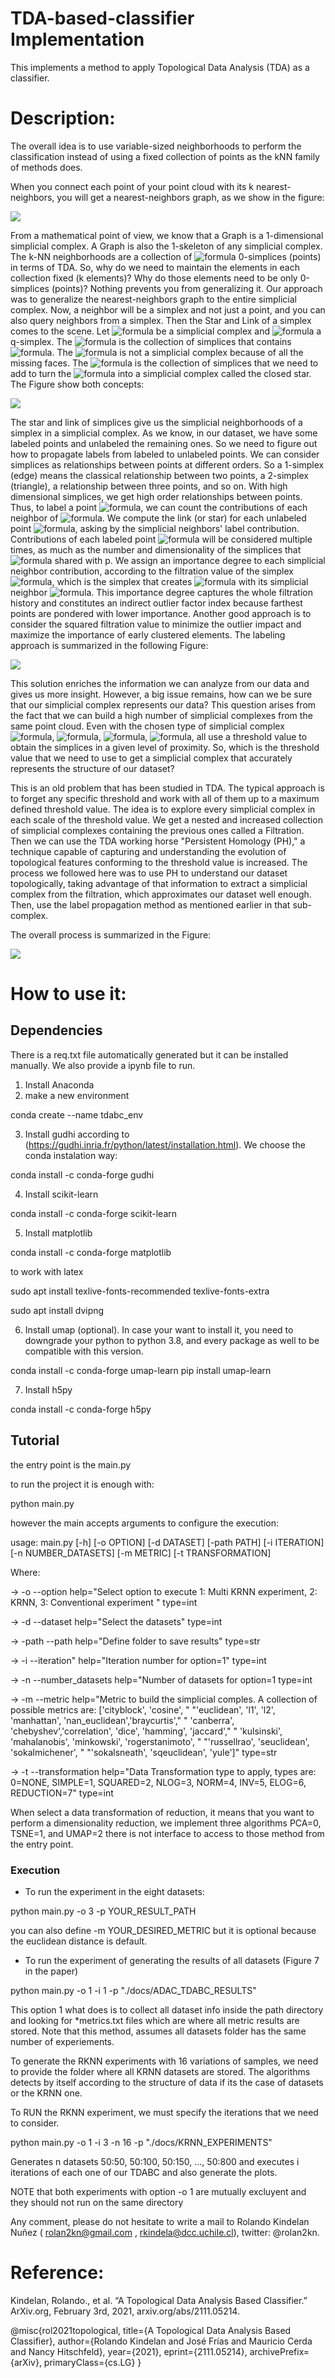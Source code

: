 # TDA-based-classifier Implementation
This implements a method to apply Topological Data Analysis (TDA) as a classifier.

# Description:

The overall idea is to use variable-sized neighborhoods to perform the classification instead of
using a fixed collection of points as the kNN family of methods does.

When you connect each point of your point cloud with its k nearest-neighbors, you will get a nearest-neighbors graph, as we show in the figure:

<img src = "resources/nn_graph.png">

From a mathematical point of view, we know that a Graph is a 1-dimensional simplicial complex. A Graph is also the
1-skeleton of any simplicial complex. The k-NN neighborhoods are a collection of ![formula](https://render.githubusercontent.com/render/math?math=\color{gray}k) 0-simplices (points) in terms of TDA.
So, why do we need to maintain the elements in each collection fixed (k elements)? Why do those elements need to be
only 0-simplices (points)? Nothing prevents you from generalizing it.
Our approach was to generalize the nearest-neighbors graph to the entire simplicial complex.
Now, a neighbor will be a simplex and not just a point, and you can also query neighbors from a simplex.
Then the Star and Link of a simplex comes to the scene. Let ![formula](https://render.githubusercontent.com/render/math?math=\color{gray}\mathcal{K}) be a simplicial complex and ![formula](https://render.githubusercontent.com/render/math?math=\color{gray}\sigma\in\mathcal{K}) a q-simplex.
The ![formula](https://render.githubusercontent.com/render/math?math=\color{gray}star(\sigma)) is the collection of simplices that contains ![formula](https://render.githubusercontent.com/render/math?math=\color{gray}\sigma). The ![formula](https://render.githubusercontent.com/render/math?math=\color{gray}star) is not a simplicial complex because
of all the missing faces. The ![formula](https://render.githubusercontent.com/render/math?math=\color{gray}link(\sigma)) is the collection of simplices that we need to add to turn the ![formula](https://render.githubusercontent.com/render/math?math=\color{gray}star(\\sigma)) into a
simplicial complex called the closed star. The Figure show both concepts:

<img src = "resources/starlink.png">

The star and link of simplices give us the simplicial neighborhoods of a simplex in a simplicial complex. As we know, in
our dataset, we have some labeled points and unlabeled the remaining ones. So we need to figure out how to propagate labels from
labeled to unlabeled points. We can consider simplices as relationships between points at different orders. So a 1-simplex
(edge) means the classical relationship between two points, a 2-simplex (triangle), a relationship between three points,
and so on. With high dimensional simplices, we get high order relationships between points.
Thus, to label a point ![formula](https://render.githubusercontent.com/render/math?math=\color{gray}p), we can count the contributions of each neighbor of ![formula](https://render.githubusercontent.com/render/math?math=\color{gray}p). We compute the link (or star) for each unlabeled point ![formula](https://render.githubusercontent.com/render/math?math=\color{gray}p),
asking by the simplicial neighbors' label contribution. Contributions of each labeled point ![formula](https://render.githubusercontent.com/render/math?math=\color{gray}p') will be considered multiple times,
as much as the number and dimensionality of the simplices that ![formula](https://render.githubusercontent.com/render/math?math=\color{gray}p') shared with p. We assign an importance degree to each
simplicial neighbor contribution,  according to the filtration value of the simplex ![formula](https://render.githubusercontent.com/render/math?math=\color{gray}[\{p\}\cup\mathcal{V}(\sigma)]), which is the simplex that creates ![formula](https://render.githubusercontent.com/render/math?math=\color{gray}p) with its simplicial neighbor ![formula](https://render.githubusercontent.com/render/math?math=\color{gray}\sigma\in\link([p])). This importance degree captures the whole filtration history and constitutes an indirect outlier factor index because farthest points are pondered with lower importance. Another good approach is to consider the squared filtration value to minimize the outlier impact and maximize the importance of early clustered elements.
The labeling approach is summarized in the following Figure:

<img src = "resources/epsilon_examples23.png">

This solution enriches the information we can analyze from our data and gives us more insight. However,
a big issue remains, how can we be sure that our simplicial complex represents our data? This question arises from the fact that we can build a high number of simplicial complexes from the same point cloud.
Even with the chosen type of simplicial complex ![formula](https://render.githubusercontent.com/render/math?math=\color{gray}\check{C}ech), ![formula](https://render.githubusercontent.com/render/math?math=\color{gray}Rips), ![formula](https://render.githubusercontent.com/render/math?math=\color{gray}Alpha), ![formula](https://render.githubusercontent.com/render/math?math=\color{gray}Witness), all use a threshold value to obtain
the simplices in a given level of proximity. So, which is the threshold value that we need to use to get a simplicial complex that accurately represents the structure of our dataset?

This is an old problem that has been studied in TDA. The typical approach is to forget any specific threshold and work with all of them up to a maximum defined threshold value. The idea is to explore every simplicial complex in each scale of the threshold value. We get a nested and increased collection of simplicial complexes containing the previous ones called a Filtration. Then we can use the TDA
working horse "Persistent Homology (PH)," a technique capable of capturing and understanding the evolution of
topological features conforming to the threshold value is increased. The process we followed here was to use PH to understand our dataset topologically, taking advantage of that information to extract a simplicial complex from the filtration, which approximates our dataset well enough. Then, use the label propagation method as mentioned earlier in that sub-complex.

The overall process is summarized in the Figure:

<img src = "resources/overall_tdabc.png">

# How to use it:

## Dependencies

There is a req.txt file automatically generated but it can be installed manually. We also provide a ipynb file to run.

1. Install Anaconda
2. make a new environment

conda create --name tdabc_env

3. Install gudhi according to (https://gudhi.inria.fr/python/latest/installation.html). 
   We choose the conda instalation way: 

conda install -c conda-forge gudhi

4. Install scikit-learn

conda install -c conda-forge scikit-learn

5. Install matplotlib

conda install -c conda-forge matplotlib

to work with latex

sudo apt install texlive-fonts-recommended 
texlive-fonts-extra

sudo apt install dvipng

6. Install umap (optional). 
   In case your want to install it, you need to 
   downgrade your python to python 3.8, and every 
   package as well to be compatible with this version. 
   
conda install -c conda-forge umap-learn
pip install umap-learn

7. Install h5py

conda install -c conda-forge h5py

## Tutorial

the entry point is the main.py

to run the project it is enough with:

python main.py

however the main accepts arguments to configure the execution:

usage: main.py [-h] [-o OPTION] [-d DATASET] [-path PATH] [-i ITERATION] [-n NUMBER_DATASETS] [-m METRIC] [-t TRANSFORMATION]

Where:

-> -o --option help="Select option to execute 1: Multi KRNN experiment, 2: KRNN, 3: Conventional experiment " type=int

-> -d --dataset help="Select the datasets" type=int

-> -path --path help="Define folder to save results" type=str

-> -i --iteration" help="Iteration number for option=1" type=int

-> -n --number_datasets help="Number of datasets for option=1 type=int

-> -m --metric help="Metric to build the simplicial comples. A collection of possible  metrics are: ['cityblock', 'cosine', "
                                                   "'euclidean', 'l1', 'l2', 'manhattan', 'nan_euclidean','braycurtis',"
                                                   " 'canberra', 'chebyshev','correlation', 'dice', 'hamming', 'jaccard',"
                                                   " 'kulsinski', 'mahalanobis', 'minkowski', 'rogerstanimoto', "
                                                   "'russellrao', 'seuclidean', 'sokalmichener', "
                                                   "'sokalsneath', 'sqeuclidean', 'yule']" type=str

-> -t --transformation help="Data Transformation type to apply, types are: 0=NONE, SIMPLE=1, SQUARED=2, NLOG=3, NORM=4, INV=5, ELOG=6, REDUCTION=7" type=int

When select a data transformation of reduction, it means that you want to perform a dimensionality reduction, we
implement three algorithms PCA=0, TSNE=1, and UMAP=2 there is not interface to access to those method from the entry point.

### Execution

- To run the experiment in the eight datasets:

python main.py -o 3 -p YOUR_RESULT_PATH

you can also define -m YOUR_DESIRED_METRIC but it is optional because the euclidean distance is default.

- To run the experiment of generating the results of all datasets (Figure 7 in the paper)

python main.py -o 1 -i 1 -p "./docs/ADAC_TDABC_RESULTS"

This option 1 what does is to collect all dataset info inside the path directory and looking for *metrics.txt files
which are where all metric results are stored. Note that this method, assumes all datasets folder has the same number
of experiements.

To generate the RKNN experiments with 16 variations of samples, we need to provide the folder where all KRNN datasets
are stored. The algorithms detects by itself according to the structure of data if its the case of datasets
or the KRNN one.

To RUN the RKNN experiment, we must specify the iterations that we need to consider.

python main.py -o 1 -i 3 -n 16 -p "./docs/KRNN_EXPERIMENTS"

Generates n datasets 50:50, 50:100, 50:150, ..., 50:800 and executes i iterations of each one of our TDABC
and also generate the plots.

NOTE that both experiments with option -o 1 are mutually excluyent and they should not run on the same directory


Any comment, please do not hesitate to write a mail to Rolando Kindelan Nuñez ( rolan2kn@gmail.com , rkindela@dcc.uchile.cl), twitter: @rolan2kn.

# Reference:
Kindelan, Rolando., et al. “A Topological Data Analysis Based Classifier.” ArXiv.org, February 3rd, 2021, arxiv.org/abs/2111.05214.

@misc{rol2021topological,
    title={A Topological Data Analysis Based Classifier},
    author={Rolando Kindelan and José Frías and Mauricio Cerda and Nancy Hitschfeld},
    year={2021},
    eprint={2111.05214},
    archivePrefix={arXiv},
    primaryClass={cs.LG}
}

